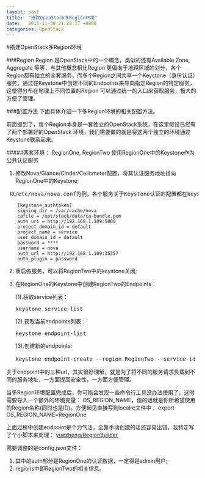 ```yaml
---
layout: post
title:  "搭建OpenStack多Region环境"
date:   2015-11-30 21:28:17 +0800
categories: OpenStack
---
```


#搭建OpenStack多Region环境

###Region
Region 是OpenStack中的一个概念，类似的还有Available Zone, Aggregate 等等，与其他概念相比Region
更偏向于地理区域的划分，各个Region都有独立的全套服务，而多个Region之间共享一个Keystone（身份认证）
服务，通过在Keystone中创建不同的Endpoints来导向指定Region的特定服务，这使得分布在地理上不同位置的Region
可以通过统一的入口来获取服务，极大的方便了管理。

###配置方法
下面具体介绍一下多Region环境的相关配置方法。

前面提到了，每个Region本身是一套独立的OpenStack系统，在这里假设已经有了两个部署好的OpenStack
环境，我们需要做的就是将这两个独立的环境通过Keystone联系起来。

#####两套环境： RegionOne, RegionTwo 使用RegionOne中的Keystone作为公共认证服务

1. 修改Nova/Glance/Cinder/Ceilometer配置，将其认证服务地址指向RegionOne中的Keystone;
<pre> 以/etc/nova/nova.conf为例，各个服务关于Keystone认证的配置都在keystone_authtoken区块中：
<code>
    [keystone_authtoken]
    signing_dir = /var/cache/nova
    cafile = /opt/stack/data/ca-bundle.pem
    auth_uri = http://192.168.1.109:5000
    project_domain_id = default
    project_name = service
    user_domain_id = default
    password = ****
    username = nova
    auth_url = http://192.168.1.109:35357
    auth_plugin = password
</code></pre>
2. 重启各服务，可以将RegionTwo中的keystone关闭;
3. 在RegionOne的Keystone中创建RegionTwo的Endpoints：
    
    (1).获取service列表：
    <pre>keystone service-list</pre>
    (2).获取当前endpoints列表：
    <pre>keystone endpoint-list</pre>
    (3).创建新的endpoints:
    <pre>keystone endpoint-create --region RegionTwo --service-id [获取到的service的id] --publicurl [public-url] --adminurl [admin-url] --internalurl [internal-url]</pre>

关于endpoint中的三种url，其实很好理解，就是为了将不同的服务请求负载到不同的服务地址，一方面提高安全性，一方面方便管理。

当多Region环境配置完成后，你可能会发现一些命令行工具没办法使用了，这时需要导入一个额外的环境变量： OS_REGION_NAME，值的话就是你所希望使用的Region名称(同时也是ID)。方便起见直接写到localrc文件中： export OS_REGION_NAME=RegionOne

上面过程中创建endpoint是个力气活，全靠手动创建的话还容易出错，我特定写了个小脚本来处理：
[yuezheng/RegionBuilder](https://github.com/yuezheng/RegionBuilder)

需要调整的是config.json文件：

1. 其中的auth部分是RegionOne的认证数据，一定得是admin用户;
2. regions中即RegionTwo的相关信息。

